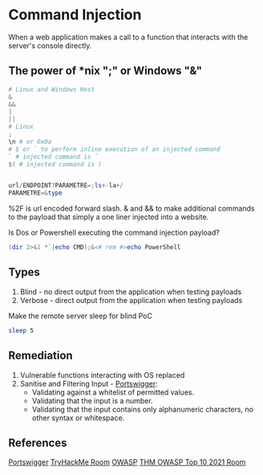 # Command Injection

When a web application makes a call to a function that interacts with the server's console directly.

## The power of \*nix ";" or Windows "&"

```powershell
# Linux and Windows Host
&
&&
| 
||
# Linux
;
\n # or 0x0a
# $ or ` to perform inline execution of an injected command
` # injected command is `
$( # injected command is )


url/ENDPOINT?PARAMETRE=;ls+-la+/ 
PARAMETRE=&type  
```

%2F is url encoded forward slash. & and && to make additional commands to the payload that simply a  one liner injected into a website.  

Is Dos or Powershell executing the command injection payload?
```powershell
(dir 2>&1 *`|echo CMD);&<# rem #>echo PowerShell
```

## Types 

1. Blind - no direct output from the application when testing payloads
2. Verbose - direct output from the application when testing payloads

Make the remote server sleep for blind PoC  
```bash
sleep 5
```

## Remediation 

1. Vulnerable functions interacting with OS replaced
2. Sanitise and Filtering Input - [Portswigger](https://portswigger.net/web-security/os-command-injection):
	- Validating against a whitelist of permitted values.
	- Validating that the input is a number.
	- Validating that the input contains only alphanumeric characters, no other syntax or whitespace.

## References

[Portswigger](https://portswigger.net/web-security/os-command-injection)
[TryHackMe Room](https://tryhackme.com/room/oscommandinjection)
[OWASP](https://owasp.org/www-community/attacks/Command_Injection)
[THM OWASP Top 10 2021 Room](https://tryhackme.com/room/owasptop102021)